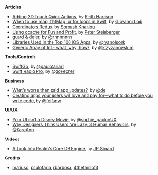 **Articles**

* [Adding 3D Touch Quick Actions](http://useyourloaf.com/blog/adding-3d-touch-quick-actions.html), by [Keith Harrison](https://twitter.com/kharrison)
* [When to use map, flatMap, or for loops in Swift](http://www.mokacoding.com/blog/when-to-use-map-flatmap-for/), by [Giovanni Lodi](https://twitter.com/mokagio)
* [Coordinators Redux](http://khanlou.com/2015/10/coordinators-redux/), by [Soroush Khanlou](https://twitter.com/khanlou)
* [Using ccache for Fun and Profit](https://pspdfkit.com/blog/2015/ccache-for-fun-and-profit/), by [Peter Steinberger](https://twitter.com/steipete)
* [guard & defer](http://nshipster.com/guard-and-defer/), by [@nnnnnnnn](https://twitter.com/nnnnnnnn)
* [Libraries Used in the Top 100 iOS Apps](https://medium.com/@ryanolsonk/libraries-used-in-the-top-100-ios-apps-5b845ad927b7), by [@ryanolsonk](https://twitter.com/ryanolsonk)
* [Generic Array of Int - what, why, how?](http://blog.krzyzanowskim.com/2015/10/07/generic-array-uint8/), by [@krzyzanowskim](https://twitter.com/krzyzanowskim)

**Tools/Controls**

* [SwiftGo](https://github.com/Zewo/SwiftGo), by [@paulofariarl](https://twitter.com/paulofariarl)
* [Swift Radio Pro](https://github.com/swiftcodex/swift-radio-pro), by [@goFecher](https://twitter.com/goFecher)

**Business**

* [What’s worse than paid app updates?](https://medium.com/swlh/what-s-worse-than-paid-app-updates-1d4f8ae22fe6), by [@de](https://twitter.com/de)
* [Creating apps your users will love and pay for—what to do before you write code](http://secretsaucehq.com/), by [@feifanw](https://twitter.com/feifanw)

**UI/UX**

* [Your UI isn’t a Disney Movie](https://medium.com/@sophie_paxtonUX/your-ui-isn-t-a-disney-movie-703f7fbd24d2), by [@sophie_paxtonUX](https://twitter.com/sophie_paxtonUX)
* [Why Designers Think Users Are Lazy: 3 Human Behaviors](http://www.nngroup.com/articles/lazy-users/), by [@KaraAnn](https://twitter.com/KaraAnn)

**Videos**

* [A Look Into Realm's Core DB Engine](https://realm.io/news/jp-simard-realm-core-database-engine/), by [JP Simard](https://twitter.com/simjp)


**Credits**

* [mariusc](https://github.com/mariusc), [paulofaria](https://github.com/paulofaria), [rbarbosa](https://github.com/rbarbosa), [4thethrillofit](https://github.com/4thethrillofit)
